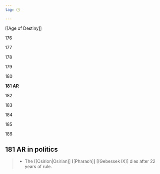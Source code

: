 ```yaml
---
tag: 🕛

---
```

[[Age of Destiny]]


176

177

178

179

180

**181 AR**

182

183

184

185

186



## 181 AR in politics

>  - The [[Osirion|Osirian]] [[Pharaoh]] [[Gebessek IX]] dies after 22 years of rule.






